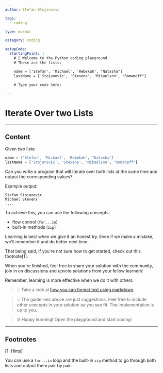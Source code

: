 ```yaml
---
author: Stefan-Stojanovic

tags:
  - coding

type: normal

category: coding

setupCode:
  startingPoint: |
    # 👋 Welcome to the Python coding playground. 
    # These are the lists:

    name = ['Stefan', 'Michael', 'Rebekah', "Natasha"]
    lastName = ['Stojanovic', 'Stevens', 'Mikaelson', "Romanoff"]

    # Type your code here:
  	  
---
```


# Iterate Over two Lists

---

## Content

Given two lists:
```python
name = ['Stefan', 'Michael', 'Rebekah', "Natasha"]
lastName = ['Stojanovic', 'Stevens', 'Mikaelson', "Romanoff"]
```

Can you write a program that will iterate over both lists at the same time and output the corresponding values?

Example output:
```plain-text
Stefan Stojanovic
Michael Stevens
....
```

To achieve this, you can use the following concepts:
- flow control (`for...in`)
- built-in methods (`zip`)

Learning is best when we give it an honest try. Even if we make a mistake, we'll remember it and do better next time.

That being said, if you're not sure how to get started, check out this footnote[1]. 

When you're finished, feel free to share your solution with the community, join in on discussions and upvote solutions from your fellow learners!

Remember, learning is more effective when we do it with others.

> 💡 Take a look at [how you can format text using markdown](https://www.enki.com/glossary/general/markdown-formatting).

> 💡 The guidelines above are just suggestions. Feel free to include other concepts in your solution as you see fit. The implementation is up to you.

> 🤓 Happy learning! Open the playground and start coding!

---

## Footnotes

[1: Hints]

You can use a `for...in` loop and the built-in `zip` method to go through both lists and output them pair by pair.
